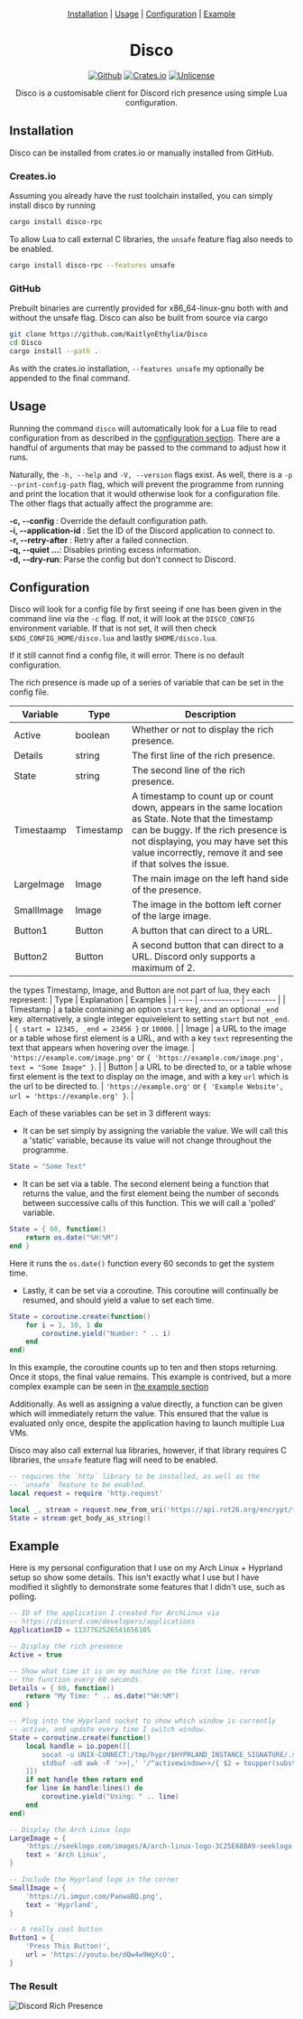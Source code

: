 <div align="center">

[Installation](#installation) |
[Usage](#usage) |
[Configuration](#configuration) |
[Example](#example)

# Disco

[![Github](https://img.shields.io/badge/Github-KaitlynEthylia%2FDisco-cec2fc?logo=github&style=for-the-badge)](https://github.com/KaitlynEthylia/Disco)
[![Crates.io](https://img.shields.io/crates/v/disco-rpc?color=%23f7b679&logo=rust&style=for-the-badge)](https://crates.io/crates/disco-rpc)
[![Unlicense](https://img.shields.io/crates/l/terny?color=bfdfff&logo=unlicense&style=for-the-badge)](https://unlicense.org/)

Disco is a customisable client for Discord rich presence using
simple Lua configuration.

</div>

<a id="installation" />

## Installation

Disco can be installed from crates.io or manually installed from
GitHub.

### Creates.io

Assuming you already have the rust toolchain installed, you can simply
install disco by running

```sh
cargo install disco-rpc
```

To allow Lua to call external C libraries, the `unsafe` feature flag
also needs to be enabled.

```sh
cargo install disco-rpc --features unsafe
```

### GitHub

Prebuilt binaries are currently provided for x86_64-linux-gnu both
with and without the unsafe flag. Disco can also be built from source
via cargo

```sh
git clone https://github.com/KaitlynEthylia/Disco
cd Disco
cargo install --path .
```

As with the crates.io installation, `--features unsafe` my optionally
be appended to the final command.

<a id="usage" />

## Usage

Running the command `disco` will automatically look for a Lua file to
read configuration from as described in the
[configuration section](#configuration). There are a handful of
arguments that may be passed to the command to adjust how it runs.

Naturally, the `-h, --help` and `-V, --version` flags exist. As well,
there is a `-p --print-config-path` flag, which will prevent the
programme from running and print the location that it would otherwise
look for a configuration file.
The other flags that actually affect the programme are:

**-c, --config <FILE>**: Override the default configuration path.
<br />
**-i, --application-id <ID>**: Set the ID of the Discord application to connect to.
<br />
**-r, --retry-after <DELAY>**: Retry after a failed connection.
<br />
**-q, --quiet ...**: Disables printing excess information.
<br />
**-d, --dry-run**: Parse the config but don't connect to Discord.
<br />

<a id="configuration" />

## Configuration

Disco will look for a config file by first seeing if one has been
given in the command line via the `-c` flag. If not, it will look at
the `DISCO_CONFIG` environment variable. If that is not set, it will
then check `$XDG_CONFIG_HOME/disco.lua` and lastly `$HOME/disco.lua`.

If it still cannot find a config file, it will error. There is no
default configuration.

The rich presence is made up of a series of variable that can be set
in the config file.

| Variable | Type | Description |
| -------- | ---- | ----------- |
| Active | boolean | Whether or not to display the rich presence. |
| Details | string | The first line of the rich presence. |
| State | string | The second line of the rich presence. |
| Timestaamp | Timestamp | A timestamp to count up or count down, appears in the same location as State. Note that the timestamp can be buggy. If the rich presence is not displaying, you may have set this value incorrectly, remove it and see if that solves the issue. |
| LargeImage | Image | The main image on the left hand side of the presence. |
| SmallImage | Image | The image in the bottom left corner of the large image. |
| Button1 | Button | A button that can direct to a URL. |
| Button2 | Button | A second button that can direct to a URL. Discord only supports a maximum of 2. |

the types Timestamp, Image, and Button are not part of lua, they each
represent:
| Type | Explanation | Examples |
| ---- | ----------- | -------- |
| Timestamp | a table containing an option `start` key, and an optional `_end` key. alternatively, a single integer equivelelent to setting `start` but not `_end`. | `{ start = 12345, _end = 23456 }` or `10000`. |
| Image | a URL to the image or a table whose first element is a URL, and with a key `text` representing the text that appears when hovering over the image. | `'https://example.com/image.png'` or `{ 'https://example.com/image.png', text = "Some Image" }`. |
| Button | a URL to be directed to, or a table whose first element is the text to display on the image, and with a key `url` which is the url to be directed to. | `'https://example.org'` or `{ 'Example Website', url = 'https://example.org' }`. |

Each of these variables can be set in 3 different ways:

- It can be set simply by assigning the variable the value. We will
call this a 'static' variable, because its value will not change
throughout the programme.

```lua
State = "Some Text"
```

- It can be set via a table. The second element being a function that
returns the value, and the first element being the number of seconds
between successive calls of this function. This we will call a
'polled' variable.

```lua
State = { 60, function()
    return os.date("%H:%M")
end }
```

Here it runs the `os.date()` function every 60 seconds to get the
system time.

- Lastly, it can be set via a coroutine. This coroutine will
continually be resumed, and should yield a value to set each time.

```lua
State = coroutine.create(function()
    for i = 1, 10, 1 do
        coroutine.yield("Number: " .. i)
    end
end)
```

In this example, the coroutine counts up to ten and then stops
returning. Once it stops, the final value remains.
This example is contrived, but a more complex example can be seen
in [the example section](#example)

Additionally. As well as assigning a value directly, a function can be
given which will immediately return the value. This ensured that the
value is evaluated only once, despite the application having to launch
multiple Lua VMs.

Disco may also call external lua libraries, however, if that
library requires C libraries, the `unsafe` feature flag will need to
be enabled.

```lua
-- requires the `http` library to be installed, as well as the
-- `unsafe` feature to be enabled.
local request = require 'http.request'

local _, stream = request.new_from_uri('https://api.rot26.org/encrypt/test'):go()
State = stream:get_body_as_string()
```

<a id="example"/>

## Example

Here is my personal configuration that I use on my Arch Linux +
Hyprland setup so show some details. This isn't exactly what I use
but I have modified it slightly to demonstrate some features that
I didn't use, such as polling.

```lua
-- ID of the application I created for ArchLinux via
-- https://discord.com/developers/applications
ApplicationID = 1137762526541656105

-- Display the rich presence
Active = true

-- Show what time it is on my machine on the first line, rerun
-- the function every 60 seconds.
Details = { 60, function()
	return "My Time: " .. os.date("%H:%M")
end }

-- Plug into the Hyprland socket to show which window is currently
-- active, and update every time I switch window.
State = coroutine.create(function()
	local handle = io.popen([[
		socat -u UNIX-CONNECT:/tmp/hypr/$HYPRLAND_INSTANCE_SIGNATURE/.socket2.sock - |
		stdbuf -o0 awk -F '>>|,' '/^activewindow>>/{ $2 = toupper(substr($2, 1, 1)) substr($2, 2); print $2}'
	]])
	if not handle then return end
	for line in handle:lines() do
		coroutine.yield("Using: " .. line)
	end
end)

-- Display the Arch Linux logo
LargeImage = {
	'https://seeklogo.com/images/A/arch-linux-logo-3C25E68BA9-seeklogo.com.png',
	text = 'Arch Linux',
}

-- Include the Hyprland logo in the corner
SmallImage = {
	'https://i.imgur.com/PanwaBQ.png',
	text = 'Hyprland',
}

-- A really cool button
Button1 = {
	'Press This Button!',
	url = 'https://youtu.be/dQw4w9WgXcQ',
}
```

### The Result

![Discord Rich Presence](/etc/images/example.png)
